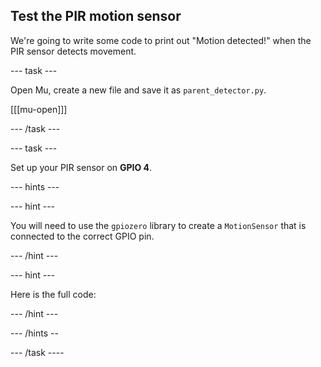## Test the PIR motion sensor

We're going to write some code to print out "Motion detected!" when the PIR sensor detects movement.

--- task ---

Open Mu, create a new file and save it as `parent_detector.py`.

[[[mu-open]]]

--- /task ---

--- task ---

Set up your PIR sensor on **GPIO 4**.

--- hints ---

--- hint ---

You will need to use the `gpiozero` library to create a `MotionSensor` that is connected to the correct GPIO pin.

--- /hint ---

--- hint ---

Here is the full code:


--- /hint ---

--- /hints --

--- /task ----

